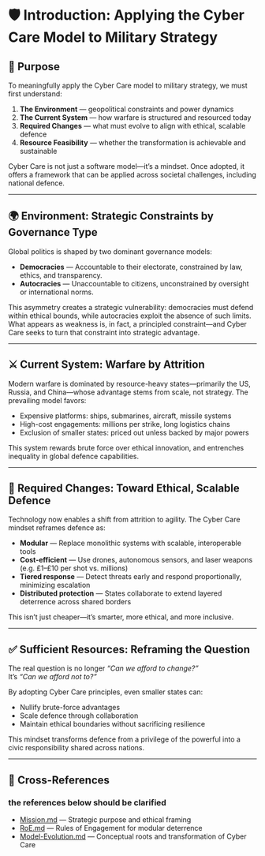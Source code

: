 # 🛡️ Introduction: Applying the Cyber Care Model to Military Strategy

## 🎯 Purpose

To meaningfully apply the Cyber Care model to military strategy, we must first understand:

1. **The Environment** — geopolitical constraints and power dynamics  
2. **The Current System** — how warfare is structured and resourced today  
3. **Required Changes** — what must evolve to align with ethical, scalable defence  
4. **Resource Feasibility** — whether the transformation is achievable and sustainable  

Cyber Care is not just a software model—it’s a mindset. Once adopted, it offers a framework that can be applied across societal challenges, including national defence.

---

## 🌍 Environment: Strategic Constraints by Governance Type

Global politics is shaped by two dominant governance models:

- **Democracies** — Accountable to their electorate, constrained by law, ethics, and transparency.  
- **Autocracies** — Unaccountable to citizens, unconstrained by oversight or international norms.

This asymmetry creates a strategic vulnerability: democracies must defend within ethical bounds, while autocracies exploit the absence of such limits. What appears as weakness is, in fact, a principled constraint—and Cyber Care seeks to turn that constraint into strategic advantage.

---

## ⚔️ Current System: Warfare by Attrition

Modern warfare is dominated by resource-heavy states—primarily the US, Russia, and China—whose advantage stems from scale, not strategy. The prevailing model favors:

- Expensive platforms: ships, submarines, aircraft, missile systems  
- High-cost engagements: millions per strike, long logistics chains  
- Exclusion of smaller states: priced out unless backed by major powers  

This system rewards brute force over ethical innovation, and entrenches inequality in global defence capabilities.

---

## 🔄 Required Changes: Toward Ethical, Scalable Defence

Technology now enables a shift from attrition to agility. The Cyber Care mindset reframes defence as:

- **Modular** — Replace monolithic systems with scalable, interoperable tools  
- **Cost-efficient** — Use drones, autonomous sensors, and laser weapons (e.g. £1–£10 per shot vs. millions)  
- **Tiered response** — Detect threats early and respond proportionally, minimizing escalation  
- **Distributed protection** — States collaborate to extend layered deterrence across shared borders  

This isn’t just cheaper—it’s smarter, more ethical, and more inclusive.

---

## ✅ Sufficient Resources: Reframing the Question

The real question is no longer *“Can we afford to change?”*  
It’s *“Can we afford not to?”*

By adopting Cyber Care principles, even smaller states can:

- Nullify brute-force advantages  
- Scale defence through collaboration  
- Maintain ethical boundaries without sacrificing resilience  

This mindset transforms defence from a privilege of the powerful into a civic responsibility shared across nations.

---

## 🔗 Cross-References
### the references below should be clarified 
- [Mission.md](../Mission.md) — Strategic purpose and ethical framing  
- [RoE.md](../RoE.md) — Rules of Engagement for modular deterrence  
- [Model-Evolution.md](../Model-Evolution.md) — Conceptual roots and transformation of Cyber Care  

